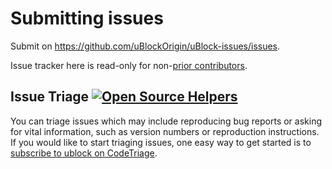 # Submitting issues

Submit on <https://github.com/uBlockOrigin/uBlock-issues/issues>.

Issue tracker here is read-only for non-[prior contributors](https://github.com/gorhill/uBlock/graphs/contributors).

## Issue Triage [![Open Source Helpers](https://www.codetriage.com/gorhill/ublock/badges/users.svg)](https://www.codetriage.com/gorhill/ublock)

You can triage issues which may include reproducing bug reports or asking for vital information, such as version numbers or reproduction instructions. If you would like to start triaging issues, one easy way to get started is to [subscribe to ublock on CodeTriage](https://www.codetriage.com/gorhill/ublock).
